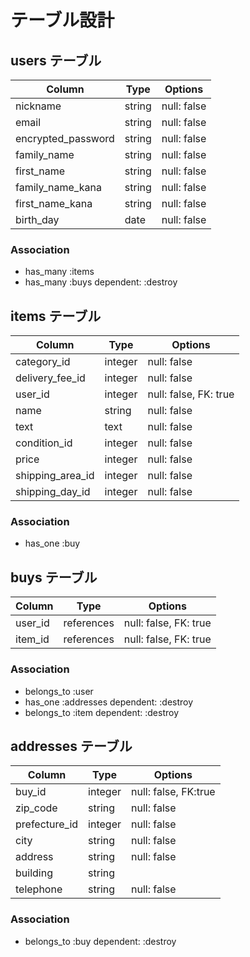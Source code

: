 # テーブル設計

## users テーブル

| Column             | Type   | Options     |
| ------------------ | ------ | ------------|
| nickname           | string | null: false |
| email              | string | null: false |
| encrypted_password | string | null: false |
| family_name        | string | null: false |
| first_name         | string | null: false |
| family_name_kana   | string | null: false |
| first_name_kana    | string | null: false |
| birth_day          | date   | null: false |

### Association

- has_many :items
- has_many :buys dependent: :destroy



## items テーブル

| Column           | Type       | Options               |
| ---------------- | ---------- | --------------------- |
| category_id      | integer    | null: false           |
| delivery_fee_id  | integer    | null: false           |
| user_id          | integer    | null: false, FK: true |
| name             | string     | null: false           |
| text             | text       | null: false           |
| condition_id     | integer    | null: false           |
| price            | integer    | null: false           |
| shipping_area_id | integer    | null: false           |
| shipping_day_id  | integer    | null: false           |

### Association

- has_one :buy


## buys テーブル

| Column   | Type       | Options               |
| -------- | ---------- | --------------------- |
| user_id  | references | null: false, FK: true |
| item_id  | references | null: false, FK: true |

### Association

- belongs_to :user
- has_one :addresses dependent: :destroy
- belongs_to :item dependent: :destroy


## addresses テーブル

| Column        | Type       | Options              |
| ------------- | ---------- | -------------------- |
| buy_id        | integer    | null: false, FK:true |
| zip_code      | string     | null: false          |
| prefecture_id | integer    | null: false          |
| city          | string     | null: false          |
| address       | string     | null: false          |
| building      | string     |                      |
| telephone     | string     | null: false          |

### Association

- belongs_to :buy dependent: :destroy